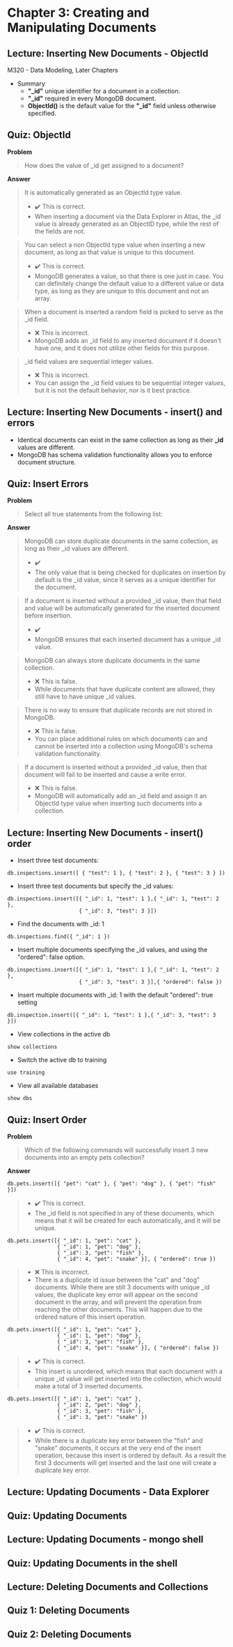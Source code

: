 # Chapter 3: Creating and Manipulating Documents
## Lecture: Inserting New Documents - ObjectId
M320 - Data Modeling, Later Chapters
- Summary
  - **"_id"** unique identifier for a document in a collection.
  - **"_id"** required in every MongoDB document. 
  - **ObjectId()** is the default value for the **"_id"** field unless otherwise specified.
  
## Quiz: ObjectId
**Problem**
>How does the value of _id get assigned to a document?

**Answer**
>It is automatically generated as an ObjectId type value.
>- :heavy_check_mark: This is correct.
>- When inserting a document via the Data Explorer in Atlas, the _id value is already generated as an ObjectID type, while the rest of the fields are not.

>You can select a non ObjectId type value when inserting a new document, as long as that value is unique to this document.
>- :heavy_check_mark: This is correct.
>- MongoDB generates a value, so that there is one just in case. You can definitely change the default value to a different value or data type, as long as they are unique to this document and not an array.

> When a document is inserted a random field is picked to serve as the _id field.
>- :x: This is incorrect.
>- MongoDB adds an _id field to any inserted document if it doesn't have one, and it does not utilize other fields for this purpose.

>_id field values are sequential integer values.
>- :x: This is incorrect.
>- You can assign the _id field values to be sequential integer values, but it is not the default behavior, nor is it best practice.

## Lecture: Inserting New Documents - insert() and errors
- Identical documents can exist in the same collection as long as their **_id** values are different.
- MongoDB has schema validation functionality allows you to enforce document structure.

## Quiz: Insert Errors
**Problem**
>Select all true statements from the following list:

**Answer**
>MongoDB can store duplicate documents in the same collection, as long as their _id values are different.
>- :heavy_check_mark:
>- The only value that is being checked for duplicates on insertion by default is the _id value, since it serves as a unique identifier for the document.

>If a document is inserted without a provided _id value, then that field and value will be automatically generated for the inserted document before insertion.
>- :heavy_check_mark:
>- MongoDB ensures that each inserted document has a unique _id value.

>MongoDB can always store duplicate documents in the same collection.
>- :x: This is false.
>- While documents that have duplicate content are allowed, they still have to have unique _id values.

>There is no way to ensure that duplicate records are not stored in MongoDB.
>- :x: This is false.
>- You can place additional rules on which documents can and cannot be inserted into a collection using MongoDB's schema validation functionality.

>If a document is inserted without a provided _id value, then that document will fail to be inserted and cause a write error.
>- :x: This is false.
>- MongoDB will automatically add an _id field and assign it an ObjectId type value when inserting such documents into a collection.

## Lecture: Inserting New Documents - insert() order
- Insert three test documents:
```
db.inspections.insert([ { "test": 1 }, { "test": 2 }, { "test": 3 } ])
```
- Insert three test documents but specify the _id values:
```
db.inspections.insert([{ "_id": 1, "test": 1 },{ "_id": 1, "test": 2 },
                       { "_id": 3, "test": 3 }])
```
- Find the documents with _id: 1
```
db.inspections.find({ "_id": 1 })
```
- Insert multiple documents specifying the _id values, and using the "ordered": false option.
```
db.inspections.insert([{ "_id": 1, "test": 1 },{ "_id": 1, "test": 2 },
                       { "_id": 3, "test": 3 }],{ "ordered": false })
```
- Insert multiple documents with _id: 1 with the default "ordered": true setting
```
db.inspection.insert([{ "_id": 1, "test": 1 },{ "_id": 3, "test": 3 }])
```
- View collections in the active db
```
show collections
```
- Switch the active db to training
```
use training
```
- View all available databases
```
show dbs
```

## Quiz: Insert Order
**Problem**
>Which of the following commands will successfully insert 3 new documents into an empty pets collection?

**Answer**
```
db.pets.insert([{ "pet": "cat" }, { "pet": "dog" }, { "pet": "fish" }])
```
>- :heavy_check_mark: This is correct.
>- The _id field is not specified in any of these documents, which means that it will be created for each automatically, and it will be unique.

```
db.pets.insert([{ "_id": 1, "pet": "cat" },
                { "_id": 1, "pet": "dog" },
                { "_id": 3, "pet": "fish" },
                { "_id": 4, "pet": "snake" }], { "ordered": true })
```
>- :x: This is incorrect.
>- There is a duplicate id issue between the "cat" and "dog" documents. While there are still 3 documents with unique _id values, the duplicate key error will appear on the second document in the array, and will prevent the operation from reaching the other documents. This will happen due to the ordered nature of this insert operation.

```
db.pets.insert([{ "_id": 1, "pet": "cat" },
                { "_id": 1, "pet": "dog" },
                { "_id": 3, "pet": "fish" },
                { "_id": 4, "pet": "snake" }], { "ordered": false })
```
>- :heavy_check_mark: This is correct.
>- This insert is unordered, which means that each document with a unique _id value will get inserted into the collection, which would make a total of 3 inserted documents.

```
db.pets.insert([{ "_id": 1, "pet": "cat" },
                { "_id": 2, "pet": "dog" },
                { "_id": 3, "pet": "fish" },
                { "_id": 3, "pet": "snake" })
```
>- :heavy_check_mark: This is correct.
>- While there is a duplicate key error between the "fish" and "snake" documents, it occurs at the very end of the insert operation, because this insert is ordered by default. As a result the first 3 documents will get inserted and the last one will create a duplicate key error.

## Lecture: Updating Documents - Data Explorer

## Quiz: Updating Documents

## Lecture: Updating Documents - mongo shell

## Quiz: Updating Documents in the shell

## Lecture: Deleting Documents and Collections

## Quiz 1: Deleting Documents

## Quiz 2: Deleting Documents
